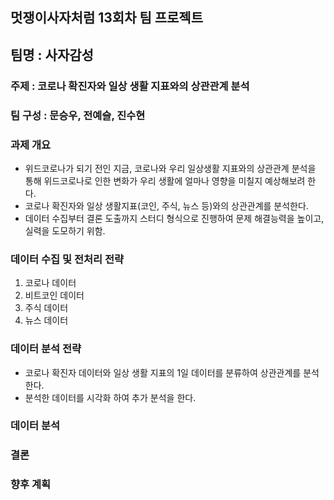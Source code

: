 ## 멋쟁이사자처럼 13회차 팀 프로젝트
## 팀명 : 사자감성

### 주제 : 코로나 확진자와 일상 생활 지표와의 상관관계 분석

### 팀 구성 : 문승우, 전예슬, 진수현

### 과제 개요
* 위드코로나가 되기 전인 지금, 코로나와 우리 일상생활 지표와의 상관관계 분석을 통해 위드코로나로 인한 변화가 우리 생활에 얼마나 영향을 미칠지 예상해보려 한다.
* 코로나 확진자와 일상 생활지표(코인, 주식, 뉴스 등)와의 상관관계를 분석한다.
* 데이터 수집부터 결론 도출까지 스터디 형식으로 진행하여 문제 해결능력을 높이고, 실력을 도모하기 위함.

### 데이터 수집 및 전처리 전략
1. 코로나 데이터
2. 비트코인 데이터
3. 주식 데이터
4. 뉴스 데이터

### 데이터 분석 전략
* 코로나 확진자 데이터와 일상 생활 지표의 1일 데이터를 분류하여 상관관계를 분석한다.
* 분석한 데이터를 시각화 하여 추가 분석을 한다.

### 데이터 분석

### 결론

### 향후 계획

